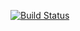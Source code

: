 ﻿[![Build Status](https://dev.azure.com/giolegal/LexNet/_apis/build/status/lexnet-portal?branchName=master)](https://dev.azure.com/giolegal/LexNet/_build/latest?definitionId=7&branchName=master)